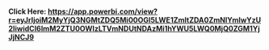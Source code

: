 #### Click Here: https://app.powerbi.com/view?r=eyJrIjoiM2MyYjQ3NGMtZDQ5Mi00OGI5LWE1ZmItZDA0ZmNlYmIwYzU2IiwidCI6ImM2ZTU0OWIzLTVmNDUtNDAzMi1hYWU5LWQ0MjQ0ZGM1YjJjNCJ9
